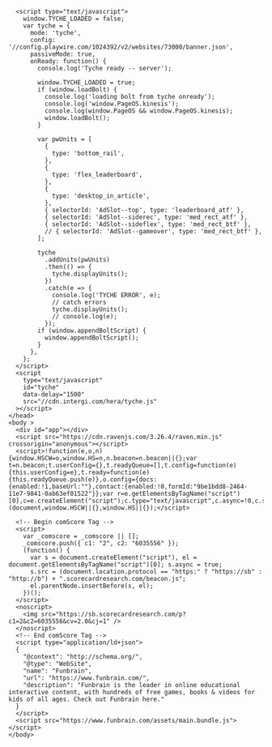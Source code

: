 <!DOCTYPE html>
  <html lang="en">
    <head>
      <meta charset="utf-8">
      <meta name="viewport" content="width=device-width, initial-scale=1">
      <meta http-equiv="x-ua-compatible" content="ie=edge">
      <meta name="google-site-verification" content="iJUApMIojIQmRJX6ibpMTW5Zqr-1obcKoIztUJ0b9Ho" />
      <title data-react-helmet="true">Free Online Learning & Education For Kids | Funbrain - Funbrain</title>
      <meta data-react-helmet="true" name="description" content="Funbrain is the leader in online educational interactive content, with hundreds of free games, books & videos for kids of all ages. Check out Funbrain here."/><meta data-react-helmet="true" name="keywords" content="online learning, kids learning, online education, kids education, free online learning, free online education, online learning for kids, online education for kids, games, books, videos, kids, comics, pre-k, kindergarten, preschool, grade 1, grade 2, grade 3, grade 4, grade 5, grade 6, grade 7, grade 8, educational, free, online"/><meta data-react-helmet="true" property="og:url" content="https://www.funbrain.com/"/><meta data-react-helmet="true" property="og:title" content="Free Online Learning & Education For Kids | Funbrain"/><meta data-react-helmet="true" property="og:description" content="Funbrain is the leader in online educational interactive content, with hundreds of free games, books & videos for kids of all ages. Check out Funbrain here."/>
      <link rel="canonical" href=https://www.funbrain.com/ />
      <link rel="shortcut icon" href="https://www.funbrain.com/assets/favicon.png">
      <link rel="stylesheet" type="text/css" href="https://www.funbrain.com/assets/main.bundle.css" />
      
      <script type="text/javascript">
        window.TYCHE_LOADED = false;
        var tyche = {
          mode: 'tyche',
          config: '//config.playwire.com/1024392/v2/websites/73000/banner.json',
          passiveMode: true,
          onReady: function() {
            console.log('Tyche ready -- server');

            window.TYCHE_LOADED = true;
            if (window.loadBolt) {
              console.log('loading bolt from tyche onready');
              console.log('window.PageOS.kinesis');
              console.log(window.PageOS && window.PageOS.kinesis);
              window.loadBolt();
            }
  
            var pwUnits = [
              {
                type: 'bottom_rail',
              },
              {
                type: 'flex_leaderboard',
              },
              {
                type: 'desktop_in_article',
              },
              { selectorId: 'AdSlot--top', type: 'leaderboard_atf' },
              { selectorId: 'AdSlot--siderec', type: 'med_rect_atf' },
              { selectorId: 'AdSlot--sideflex', type: 'med_rect_btf' },
              // { selectorId: 'AdSlot--gameover', type: 'med_rect_btf' },
            ];

            tyche
              .addUnits(pwUnits)
              .then(() => {
                tyche.displayUnits();
              })
              .catch(e => {
                console.log('TYCHE ERROR', e);
                // catch errors
                tyche.displayUnits();
                // console.log(e);
              });
            if (window.appendBoltScript) {
              window.appendBoltScript();
            }
          },
        };
      </script>
      <script
        type="text/javascript"
        id="tyche"
        data-delay="1500"
        src="//cdn.intergi.com/hera/tyche.js"
      ></script>
    </head>
    <body >
      <div id="app"></div>
      <script src="https://cdn.ravenjs.com/3.26.4/raven.min.js" crossorigin="anonymous"></script>
      <script>!function(e,o,n){window.HSCW=o,window.HS=n,n.beacon=n.beacon||{};var t=n.beacon;t.userConfig={},t.readyQueue=[],t.config=function(e){this.userConfig=e},t.ready=function(e){this.readyQueue.push(e)},o.config={docs:{enabled:!1,baseUrl:""},contact:{enabled:!0,formId:"9be1bdd8-2464-11e7-9841-0ab63ef01522"}};var r=e.getElementsByTagName("script")[0],c=e.createElement("script");c.type="text/javascript",c.async=!0,c.src="https://djtflbt20bdde.cloudfront.net/",r.parentNode.insertBefore(c,r)}(document,window.HSCW||{},window.HS||{});</script>

      <!-- Begin comScore Tag -->
      <script>
        var _comscore = _comscore || [];
        _comscore.push({ c1: "2", c2: "6035556" });
        (function() {
          var s = document.createElement("script"), el = document.getElementsByTagName("script")[0]; s.async = true;
          s.src = (document.location.protocol == "https:" ? "https://sb" : "http://b") + ".scorecardresearch.com/beacon.js";
          el.parentNode.insertBefore(s, el);
        })();
      </script>
      <noscript>
        <img src="https://sb.scorecardresearch.com/p?c1=2&c2=6035556&cv=2.0&cj=1" />
      </noscript>
      <!-- End comScore Tag -->
      <script type="application/ld+json">
      {
        "@context": "http://schema.org/",
        "@type": "WebSite",
        "name": "Funbrain",
        "url": "https://www.funbrain.com/",
        "description": "Funbrain is the leader in online educational interactive content, with hundreds of free games, books & videos for kids of all ages. Check out Funbrain here."
      }
      </script>
      <script src="https://www.funbrain.com/assets/main.bundle.js"></script>
    </body>
  </html>
   
